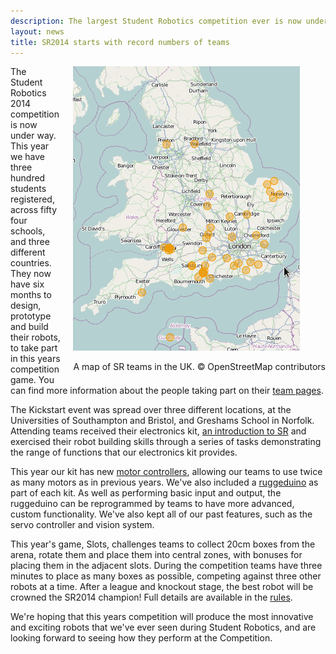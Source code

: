 ```yaml
---
description: The largest Student Robotics competition ever is now underway!
layout: news
title: SR2014 starts with record numbers of teams
---
```

<div style="float:right;margin-left:20px">
<img src="/images/content/news/sr2014/srteams.png" />
<p>A map of SR teams in the UK. &copy; OpenStreetMap contributors</p>
</div>

The Student Robotics 2014 competition is now under way. This year we have
three hundred students registered, across fifty four schools, and three
different countries. They now have six months to design, prototype and build
their robots, to take part in this years competition game. You can find more
information about the people taking part on their [team pages](/teams).

The Kickstart event was spread over three different locations, at the
Universities of Southampton and Bristol, and Greshams School in Norfolk.
Attending teams received their electronics kit,
[an introduction to SR](http://youtu.be/MWb3JalwaUM)
and exercised their robot
building skills through a series of tasks demonstrating the range of
functions that our electronics kit provides.

This year our kit has new [motor controllers](/news/2013-10-02-sr2014_mcv4), allowing our teams to use twice as many motors as in previous years. We've also included a [ruggeduino](/docs/kit/ruggeduino) as part of each kit.  As well as performing basic input and output, the ruggeduino can be reprogrammed by teams to have more advanced, custom functionality.  We've also kept all of our past features, such as the servo controller and vision system.

This year's game, Slots, challenges teams to collect 20cm boxes from the arena,
rotate them and place them into central zones, with bonuses for placing them in
the adjacent slots. During the competition teams have three minutes to place as many boxes as possible, competing against three other robots at a time.
After a league and knockout stage, the best robot will be crowned the SR2014
champion! Full details are available in the [rules](/docs/rules).

We're hoping that this years competition will produce the most innovative and
exciting robots that we've ever seen during Student Robotics, and are looking
forward to seeing how they perform at the Competition.

